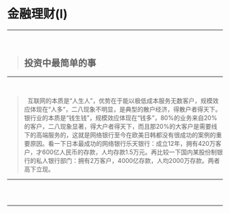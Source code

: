 # 金融理财(I)
* * *
<br/>





>## 投资中最简单的事
* * *
<br/>


>&nbsp;&nbsp;互联网的本质是“人生人”，优势在于能以极低成本服务无数客户，规模效应体现在“人多”，二八现象不明显，是典型的散户经济，得散户者得天下。银行业的本质是“钱生钱”，规模效应体现在“钱多”，80%的业务来自20%的客户，二八现象显著，得大户者得天下，而且那20%的大客户是需要线下的高端服务的，这就是网络银行至今在欧美日韩都没有很成功的案例的重要原因。看一下日本最成功的网络银行乐天银行：成立12年，拥有420万客户，才600亿人民币的存款，人均存款1.5万元。再比较一下国内某股份制银行的私人银行部门：拥有2万客户，4000亿存款，人均2000万存款。两者高下立现。



* * *

>## 
<br/>

* * *



